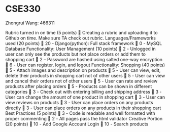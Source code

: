 # CSE330
Zhongrui Wang: 466311

Rubric turned in on time (5 points)
	Creating a rubric and uploading it to Github on time. Make sure TA check out rubric.
Languages/Frameworks used (20 points)
	20 - Django(python): Full stack framework
	0 - MySQL Database
Functionality: User Management (10 points)
	2 - Unlogged in user can only see the products but not place orders or add them to shopping cart
	2 – Password are hashed using salted one-way encryption
	6 - User can register, login, and logout
Functionality: Shopping (40 points)
	5 - Attach images and description on products
	5 - User can view, edit, delete their products in shopping cart not of other users
	5 - User can view and cancel their orders not of other users 
	5 - User can rate and review products after placing orders
	5 - Products can be shown in different categories
	3 - Check out with entering billing and shipping address
	3 - User can change the amount of one product in shopping cart
	3 - User can view reviews on products
	3 - User can place orders on any products directly
	3 - User can place orders on any products in their shopping cart
Best Practices (5 points)
	3 - Code is readable and well formatted with proper commenting
	2 - All pages pass the html validator
Creative Portion (20 points)
	10 - Add Google Account Login
	10 - Search products 

